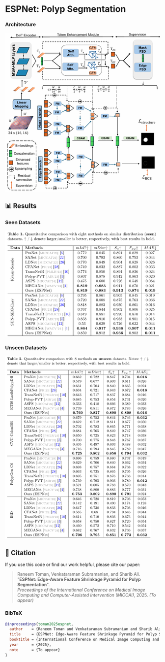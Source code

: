 # ESPNet: Polyp Segmentation

### Architecture
![ESPNet Architecture](figs/architecture.png)

## 📊 Results

### Seen Datasets
![Seen Dataset Results](figs/results_seen.png)

### Unseen Datasets
![Unseen Dataset Results](figs/results_unseen.png)


## 📄 Citation

If you use this code or find our work helpful, please cite our paper:

> Raneem Toman, Venkataraman Subramanian, and Sharib Ali.  
> "**ESPNet: Edge-Aware Feature Shrinkage Pyramid for Polyp Segmentation**".  
> *Proceedings of the International Conference on Medical Image Computing and Computer-Assisted Intervention (MICCAI)*, 2025. *(To appear)*

### BibTeX
```bibtex
@inproceedings{toman2025espnet,
  author    = {Raneem Toman and Venkataraman Subramanian and Sharib Ali},
  title     = {ESPNet: Edge-Aware Feature Shrinkage Pyramid for Polyp Segmentation},
  booktitle = {International Conference on Medical Image Computing and Computer-Assisted Intervention (MICCAI)},
  year      = {2025},
  note      = {To appear}
}
